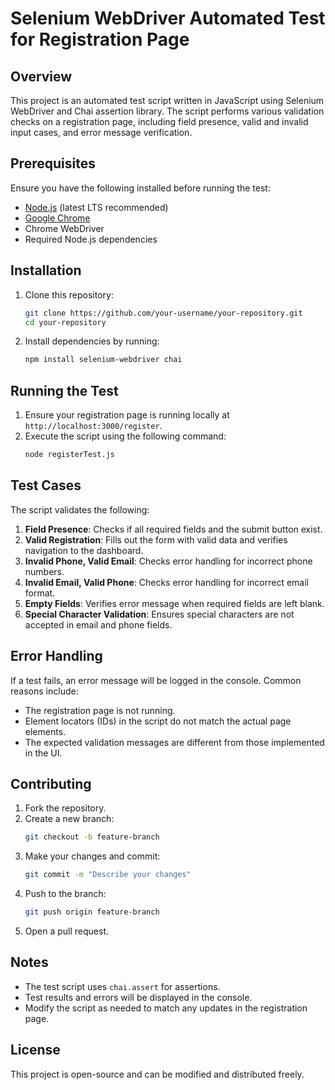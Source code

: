 # Selenium WebDriver Automated Test for Registration Page

## Overview

This project is an automated test script written in JavaScript using Selenium WebDriver and Chai assertion library. The script performs various validation checks on a registration page, including field presence, valid and invalid input cases, and error message verification.

## Prerequisites

Ensure you have the following installed before running the test:

- [Node.js](https://nodejs.org/) (latest LTS recommended)
- [Google Chrome](https://www.google.com/chrome/)
- Chrome WebDriver
- Required Node.js dependencies

## Installation

1. Clone this repository:
   ```sh
   git clone https://github.com/your-username/your-repository.git
   cd your-repository
   ```
2. Install dependencies by running:
   ```sh
   npm install selenium-webdriver chai
   ```

## Running the Test

1. Ensure your registration page is running locally at `http://localhost:3000/register`.
2. Execute the script using the following command:
   ```sh
   node registerTest.js
   ```

## Test Cases

The script validates the following:

1. **Field Presence**: Checks if all required fields and the submit button exist.
2. **Valid Registration**: Fills out the form with valid data and verifies navigation to the dashboard.
3. **Invalid Phone, Valid Email**: Checks error handling for incorrect phone numbers.
4. **Invalid Email, Valid Phone**: Checks error handling for incorrect email format.
5. **Empty Fields**: Verifies error message when required fields are left blank.
6. **Special Character Validation**: Ensures special characters are not accepted in email and phone fields.

## Error Handling

If a test fails, an error message will be logged in the console. Common reasons include:

- The registration page is not running.
- Element locators (IDs) in the script do not match the actual page elements.
- The expected validation messages are different from those implemented in the UI.

## Contributing

1. Fork the repository.
2. Create a new branch:
   ```sh
   git checkout -b feature-branch
   ```
3. Make your changes and commit:
   ```sh
   git commit -m "Describe your changes"
   ```
4. Push to the branch:
   ```sh
   git push origin feature-branch
   ```
5. Open a pull request.

## Notes

- The test script uses `chai.assert` for assertions.
- Test results and errors will be displayed in the console.
- Modify the script as needed to match any updates in the registration page.

## License

This project is open-source and can be modified and distributed freely.

